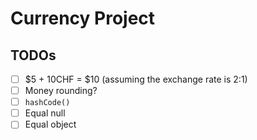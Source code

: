 # Currency Project

## TODOs

- [ ] $5 + 10CHF = $10 (assuming the exchange rate is 2:1)
- [ ] Money rounding?
- [ ] `hashCode()`
- [ ] Equal null
- [ ] Equal object
